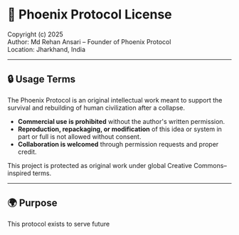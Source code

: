 # 📜 Phoenix Protocol License

Copyright (c) 2025  
Author: Md Rehan Ansari – Founder of Phoenix Protocol  
Location: Jharkhand, India

---

## 🔒 Usage Terms

The Phoenix Protocol is an original intellectual work meant to support the survival and rebuilding of human civilization after a collapse.

- **Commercial use is prohibited** without the author's written permission.
- **Reproduction, repackaging, or modification** of this idea or system in part or full is not allowed without consent.
- **Collaboration is welcomed** through permission requests and proper credit.

This project is protected as original work under global Creative Commons–inspired terms.

---

## 🌍 Purpose

This protocol exists to serve future
